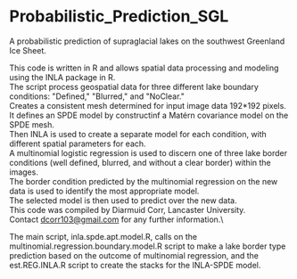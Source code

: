 # Probabilistic_Prediction_SGL
A probabilistic prediction of supraglacial lakes on the southwest Greenland Ice Sheet.

This code is written in R and allows spatial data processing and modeling using the INLA package in R. \
The script process geospatial data for three different lake boundary conditions: "Defined," "Blurred," and "NoClear." \
Creates a consistent mesh determined for input image data 192*192 pixels.\
It defines an SPDE model by constructinf a Matérn covariance model on the SPDE mesh.\
Then INLA is used to create a separate model for each condition, with different spatial parameters for each.\
A multinomial logistic regression is used to discern one of three lake border conditions (well defined, blurred, and without a clear border) within the images.\
The border condition predicted by the multinomial regression on the new data is used to identify the most appropriate model. \
The selected model is then used to predict over the new data. \
This code was compiled by Diarmuid Corr, Lancaster University.\
Contact dcorr103@gmail.com for any further information.\

The main script, inla.spde.apt.model.R, calls on the multinomial.regression.boundary.model.R script to make a lake border type prediction based on the outcome of multinomial regression, and the est.REG.INLA.R script to create the stacks for the INLA-SPDE model. 
